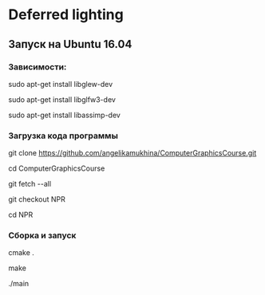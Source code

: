 # Deferred lighting
## Запуск на Ubuntu 16.04
### Зависимости:
sudo apt-get install libglew-dev

sudo apt-get install libglfw3-dev

sudo apt-get install libassimp-dev

### Загрузка кода программы
git clone https://github.com/angelikamukhina/ComputerGraphicsCourse.git

cd ComputerGraphicsCourse

git fetch --all

git checkout NPR

cd NPR

### Сборка и запуск
cmake .

make

./main
